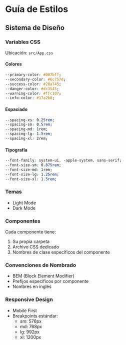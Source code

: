 # Guía de Estilos

## Sistema de Diseño

### Variables CSS
Ubicación: `src/App.css`

#### Colores
```css
--primary-color: #007bff;
--secondary-color: #6c757d;
--success-color: #28a745;
--danger-color: #dc3545;
--warning-color: #ffc107;
--info-color: #17a2b8;
```

#### Espaciado
```css
--spacing-xs: 0.25rem;
--spacing-sm: 0.5rem;
--spacing-md: 1rem;
--spacing-lg: 1.5rem;
--spacing-xl: 2rem;
```

#### Tipografía
```css
--font-family: system-ui, -apple-system, sans-serif;
--font-size-sm: 0.875rem;
--font-size-md: 1rem;
--font-size-lg: 1.25rem;
--font-size-xl: 1.5rem;
```

### Temas
- Light Mode
- Dark Mode

### Componentes
Cada componente tiene:
1. Su propia carpeta
2. Archivo CSS dedicado
3. Nombres de clase específicos del componente

### Convenciones de Nombrado
- BEM (Block Element Modifier)
- Prefijos específicos por componente
- Nombres en inglés

### Responsive Design
- Mobile First
- Breakpoints estándar:
  - sm: 576px
  - md: 768px
  - lg: 992px
  - xl: 1200px
